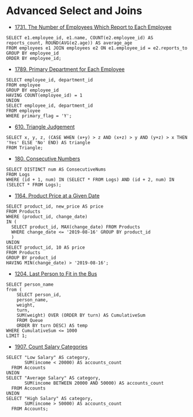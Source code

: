 # Advanced Select and Joins

* [1731. The Number of Employees Which Report to Each Employee](https://leetcode.com/problems/the-number-of-employees-which-report-to-each-employee/)

```
SELECT e1.employee_id, e1.name, COUNT(e2.employee_id) AS reports_count, ROUND(AVG(e2.age)) AS average_age
FROM employees e1 JOIN employees e2 ON e1.employee_id = e2.reports_to
GROUP BY employee_id
ORDER BY employee_id;
```

* [1789. Primary Department for Each Employee](https://leetcode.com/problems/primary-department-for-each-employee/)

```
SELECT employee_id, department_id
FROM employee
GROUP BY employee_id
HAVING COUNT(employee_id) = 1
UNION
SELECT employee_id, department_id
FROM employee
WHERE primary_flag = 'Y';
```

* [610. Triangle Judgement](https://leetcode.com/problems/triangle-judgement/)

```
SELECT x, y, z, (CASE WHEN (x+y) > z AND (x+z) > y AND (y+z) > x THEN 'Yes' ELSE 'No' END) AS triangle
FROM Triangle;
```

* [180. Consecutive Numbers](https://leetcode.com/problems/find-followers-count/)

```
SELECT DISTINCT num AS ConsecutiveNums
FROM Logs
WHERE (id + 1, num) IN (SELECT * FROM Logs) AND (id + 2, num) IN (SELECT * FROM Logs);
```

* [1164. Product Price at a Given Date](https://leetcode.com/problems/product-price-at-a-given-date/)

```
SELECT product_id, new_price AS price
FROM Products
WHERE (product_id, change_date) 
IN (
  SELECT product_id, MAX(change_date) FROM Products
  WHERE change_date <= '2019-08-16' GROUP BY product_id
  )
UNION
SELECT product_id, 10 AS price
FROM Products
GROUP BY product_id
HAVING MIN(change_date) > '2019-08-16';
```

* [1204. Last Person to Fit in the Bus](https://leetcode.com/problems/last-person-to-fit-in-the-bus/)

```
SELECT person_name
from (
    SELECT person_id,
    person_name,
    weight,
    turn,
    SUM(weight) OVER (ORDER BY turn) AS CumulativeSum
    FROM Queue
    ORDER BY turn DESC) AS temp
WHERE CumulativeSum <= 1000
LIMIT 1;
```

* [1907. Count Salary Categories](https://leetcode.com/problems/count-salary-categories/)

```
SELECT "Low Salary" AS category,
       SUM(income < 20000) AS accounts_count
  FROM Accounts
UNION
SELECT "Average Salary" AS category,
       SUM(income BETWEEN 20000 AND 50000) AS accounts_count
  FROM Accounts
UNION
SELECT "High Salary" AS category,
       SUM(income > 50000) AS accounts_count
  FROM Accounts;
```
